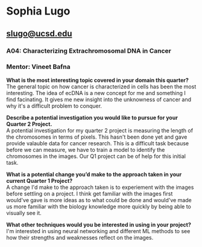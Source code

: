 # Sophia Lugo
## slugo@ucsd.edu
### A04: Characterizing Extrachromosomal DNA in Cancer
### Mentor: Vineet Bafna

**What is the most interesting topic covered in your domain this quarter?**
The general topic on how cancer is characterized in cells has been the most interesting. The idea of ecDNA is a new concept for me and something I find facinating. It gives me new insight into the unknowness of cancer and why it's a difficult problem to conquer. 

**Describe a potential investigation you would like to pursue for your Quarter 2 Project.** \
A potential investigation for my quarter 2 project is measuring the length of the chromosomes in terms of pixels. This hasn't been done yet and gave provide valauble data for cancer research. This is a difficult task because before we can measure, we have to train a model to identify the chromosomes in the images. Our Q1 project can be of help for this initial task. 

**What is a potential change you’d make to the approach taken in your current Quarter 1 Project?** \
A change I'd make to the approach taken is to experiement with the images before settling on a project. I think get familiar with the images first would've gave is more ideas as to what could be done and would've made us more familiar with the biology knowledge more quickly by being able to visually see it.

**What other techniques would you be interested in using in your project?** \
I'm interested in using neural networking and different ML methods to see how their strengths and weaknesses reflect on the images.
